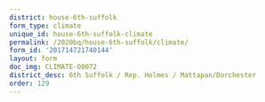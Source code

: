 ```yaml
---
district: house-6th-suffolk
form_type: climate
unique_id: house-6th-suffolk-climate
permalink: /2020bq/house-6th-suffolk/climate/
form_id: '201714721740144'
layout: form
doc_img: CLIMATE-00072
district_desc: 6th Suffolk / Rep. Holmes / Mattapan/Dorchester
order: 129
---
```

